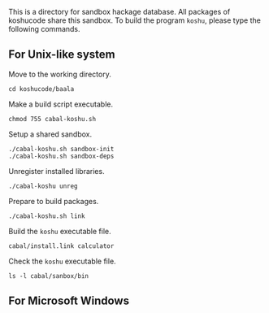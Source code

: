 This is a directory for sandbox hackage database.
All packages of koshucode share this sandbox.
To build the program `koshu`, please type the following commands.


For Unix-like system
------------------------------------------------------------------

Move to the working directory.

    cd koshucode/baala

Make a build script executable.

    chmod 755 cabal-koshu.sh

Setup a shared sandbox.

    ./cabal-koshu.sh sandbox-init
    ./cabal-koshu.sh sandbox-deps

Unregister installed libraries.

    ./cabal-koshu unreg

Prepare to build packages.

    ./cabal-koshu.sh link

Build the `koshu` executable file.

    cabal/install.link calculator

Check the `koshu` executable file.

    ls -l cabal/sanbox/bin




For Microsoft Windows
------------------------------------------------------------------


